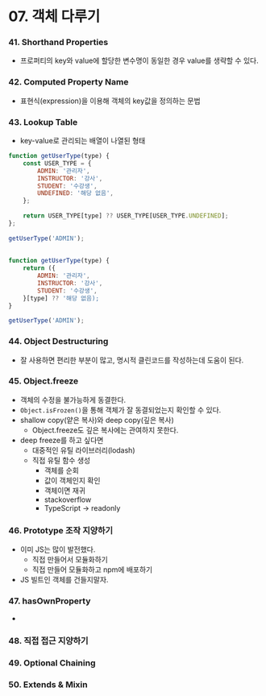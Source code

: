 # 07. 객체 다루기

### 41. Shorthand Properties

- 프로퍼티의 key와 value에 할당한 변수명이 동일한 경우 value를 생략할 수 있다.



### 42. Computed Property Name

- 표현식(expression)을 이용해 객체의 key값을 정의하는 문법



### 43. Lookup Table

- key-value로 관리되는 배열이 나열된 형태

```javascript
function getUserType(type) {
    const USER_TYPE = {
        ADMIN: '관리자',
        INSTRUCTOR: '강사',
        STUDENT: '수강생',
        UNDEFINED: '해당 없음',
    };
    
    return USER_TYPE[type] ?? USER_TYPE[USER_TYPE.UNDEFINED];
};
    
getUserType('ADMIN');
    
    
function getUserType(type) {
    return ({
        ADMIN: '관리자',
        INSTRUCTOR: '강사',
        STUDENT: '수강생',
    }[type] ?? '해당 없음);
}
 
getUserType('ADMIN');
```



### 44. Object Destructuring

- 잘 사용하면 편리한 부분이 많고, 명시적 클린코드를 작성하는데 도움이 된다.



### 45. Object.freeze

- 객체의 수정을 불가능하게 동결한다.
- `Object.isFrozen()`을 통해 객체가 잘 동결되었는지 확인할 수 있다.
- shallow copy(얕은 복사)와 deep copy(깊은 복사)
  - Object.freeze도 깊은 복사에는 관여하지 못한다.
- deep freeze를 하고 싶다면
  - 대중적인 유틸 라이브러리(lodash)
  - 직접 유틸 함수 생성
    - 객체를 순회
    - 값이 객체인지 확인
    - 객체이면 재귀
    - stackoverflow
    - TypeScript -> readonly



### 46. Prototype 조작 지양하기

- 이미 JS는 많이 발전했다.
  - 직접 만들어서 모듈화하기
  - 직접 만들어 모듈화하고 npm에 배포하기
- JS 빌트인 객체를 건들지말자.



### 47. hasOwnProperty

- 



### 48. 직접 접근 지양하기



### 49. Optional Chaining



### 50. Extends & Mixin